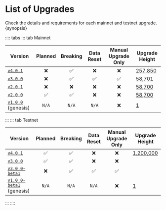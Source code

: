 <!--
order: 4
-->

# List of Upgrades

Check the details and requirements for each mainnet and testnet upgrade. {synopsis}

:::: tabs
::: tab Mainnet

| Version                                                                    | Planned | Breaking | Data Reset | Manual Upgrade Only | Upgrade Height                                         |
| -------------------------------------------------------------------------- | :-----: | :------: | :--------: | :-----------------: | ------------------------------------------------------ |
| [`v4.0.1`](https://github.com/tharsis/evmos/releases/tag/v4.0.1)           |   ❌    |    ✅    |     ❌     |         ❌          | [257,850](https://www.mintscan.io/evmos/blocks/257850) |
| [`v3.0.0`](https://github.com/tharsis/evmos/releases/tag/v3.0.0)           |   ❌    |    ✅    |     ✅     |         ✅          | [58,701](https://www.mintscan.io/evmos/blocks/58701)   |
| [`v2.0.1`](https://github.com/tharsis/evmos/releases/tag/v2.0.1)           |   ❌    |    ❌    |     ❌     |         ❌          | [58,700](https://www.mintscan.io/evmos/blocks/58700)   |
| [`v2.0.0`](https://github.com/tharsis/evmos/releases/tag/v2.0.0)           |   ✅    |    ✅    |     ❌     |         ❌          | [58,700](https://www.mintscan.io/evmos/blocks/58700)   |
| [`v1.0.0`](https://github.com/tharsis/evmos/releases/tag/v1.0.0) (genesis) |  `N/A`  |  `N/A`   |   `N/A`    |         ❌          | [1](https://www.mintscan.io/evmos/blocks/1)            |

:::
::: tab Testnet

| Version                                                                                | Planned | Breaking | Data Reset | Manual Upgrade Only | Upgrade Height                                                        |
| -------------------------------------------------------------------------------------- | :-----: | :------: | :--------: | :-----------------: | --------------------------------------------------------------------- |
| [`v4.0.1`](https://github.com/tharsis/evmos/releases/tag/v4.0.1)                       |   ✅    |    ✅    |     ❌     |         ❌          | [1,200,000](https://testnet.mintscan.io/evmos-testnet/blocks/1200000) |
| [`v3.0.0`](https://github.com/tharsis/evmos/releases/tag/v3.0.0)                       |   ✅    |    ✅    |     ❌     |         ❌          |                                                                       |
| [`v3.0.0-beta1`](https://github.com/tharsis/evmos/releases/tag/v3.0.0-beta1)           |   ❌    |    ✅    |     ✅     |         ✅          |                                                                       |
| [`v1.0.0-beta1`](https://github.com/tharsis/evmos/releases/tag/v1.0.0-beta1) (genesis) |  `N/A`  |  `N/A`   |   `N/A`    |         ❌          | [1](https://testnet.mintscan.io/evmos-testnet/blocks/1)               |
:::
::::